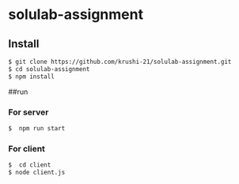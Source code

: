 ﻿# solulab-assignment

## Install
```bash
$ git clone https://github.com/krushi-21/solulab-assignment.git
$ cd solulab-assignment
$ npm install
```
##run

### For server
```bash
$  npm run start
```

### For client
```bash
$  cd client
$ node client.js
```
